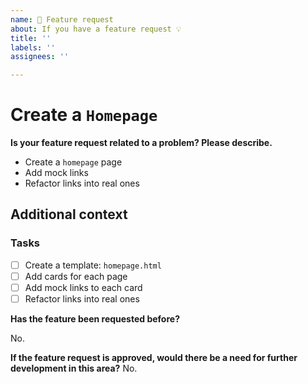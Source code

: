 ```yaml
---
name: 🚀 Feature request
about: If you have a feature request 💡
title: ''
labels: ''
assignees: ''

---
```


# Create a `Homepage`

**Is your feature request related to a problem? Please describe.**

- Create a `homepage` page
- Add mock links
- Refactor links into real ones

## Additional context

### Tasks

- [ ] Create a template: `homepage.html`
- [ ] Add cards for each page
- [ ] Add mock links to each card
- [ ] Refactor links into real ones

**Has the feature been requested before?**

No.

**If the feature request is approved, would there be a need for further development in this area?**
No.
